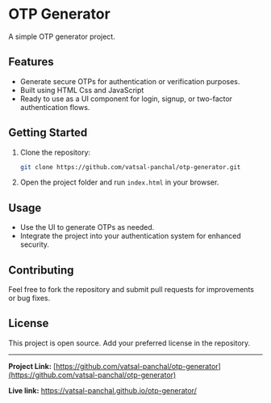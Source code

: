 # OTP Generator

A simple OTP  generator project.

## Features

- Generate secure OTPs for authentication or verification purposes.
- Built using HTML Css and JavaScript
- Ready to use as a UI component for login, signup, or two-factor authentication flows.

## Getting Started

1. Clone the repository:

   ```bash
   git clone https://github.com/vatsal-panchal/otp-generator.git
   ```

2. Open the project folder and run `index.html` in your browser.

## Usage

- Use the UI to generate OTPs as needed.
- Integrate the project into your authentication system for enhanced security.

## Contributing

Feel free to fork the repository and submit pull requests for improvements or bug fixes.

## License

This project is open source. Add your preferred license in the repository.

---

**Project Link:** [https://github.com/vatsal-panchal/otp-generator](https://github.com/vatsal-panchal/otp-generator)

**Live link:**  https://vatsal-panchal.github.io/otp-generator/
